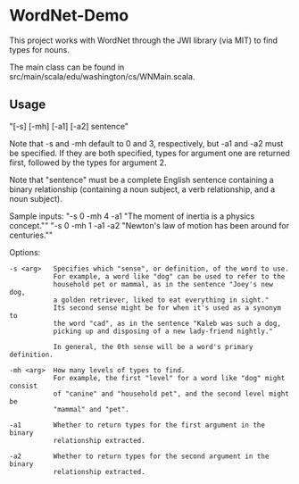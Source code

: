 # WordNet-Demo

This project works with WordNet through the JWI library (via MIT) to find types for nouns. 

The main class can be found in src/main/scala/edu/washington/cs/WNMain.scala. 


## Usage

"[-s] [-mh] [-a1] [-a2] sentence"

Note that -s and -mh default to 0 and 3, respectively, but -a1 and -a2 must be specified. If they are both specified, types for argument one are returned first, followed by the types for argument 2. 

Note that "sentence" must be a complete English sentence containing a binary relationship (containing a noun subject, a verb relationship, and a noun subject). 

Sample inputs: 
    "-s 0 -mh 4 -a1 "The moment of inertia is a physics concept.""
    "-s 0 -mh 1 -a1 -a2 "Newton's law of motion has been around for centuries."" 

Options:

    -s <arg>   Specifies which "sense", or definition, of the word to use.
               For example, a word like "dog" can be used to refer to the 
               household pet or mammal, as in the sentence "Joey's new dog,
               a golden retriever, liked to eat everything in sight." 
               Its second sense might be for when it's used as a synonym to 
               the word "cad", as in the sentence "Kaleb was such a dog, 
               picking up and disposing of a new lady-friend nightly." 

               In general, the 0th sense will be a word's primary definition.

    -mh <arg>  How many levels of types to find. 
               For example, the first "level" for a word like "dog" might consist
               of "canine" and "household pet", and the second level might be 
               "mammal" and "pet". 

    -a1        Whether to return types for the first argument in the binary 
               relationship extracted. 

    -a2        Whether to return types for the second argument in the binary
               relationship extracted.
